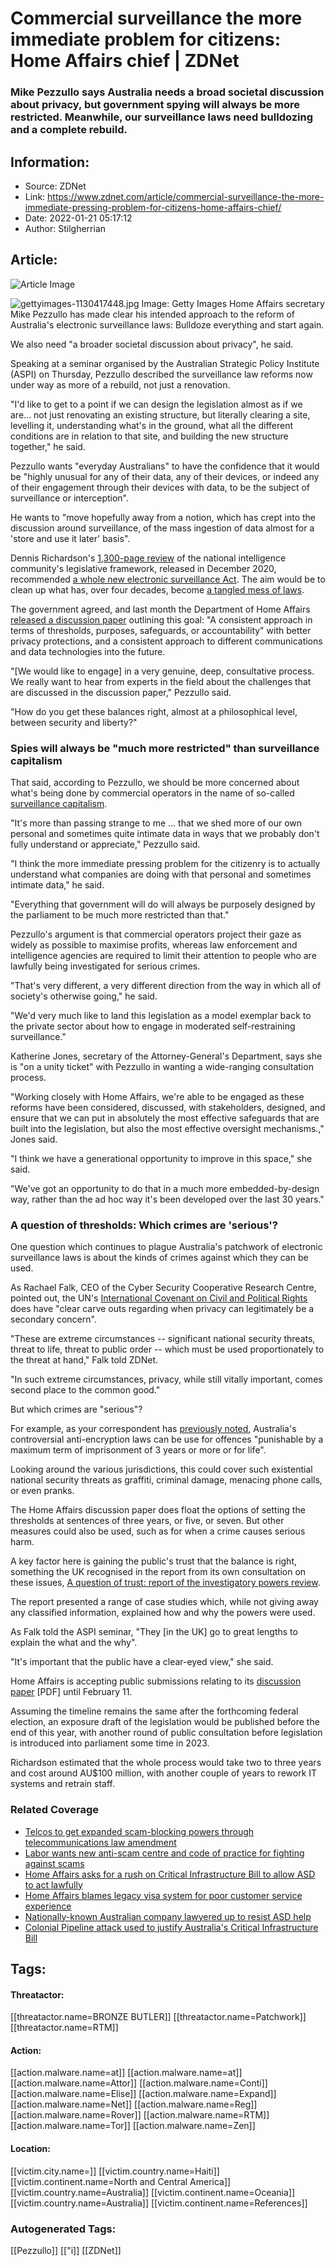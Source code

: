 # Commercial surveillance the more immediate problem for citizens: Home Affairs chief | ZDNet
### Mike Pezzullo says Australia needs a broad societal discussion about privacy, but government spying will always be more restricted. Meanwhile, our surveillance laws need bulldozing and a complete rebuild.

## Information:
+ Source: ZDNet
+ Link: https://www.zdnet.com/article/commercial-surveillance-the-more-immediate-pressing-problem-for-citizens-home-affairs-chief/
+ Date: 2022-01-21 05:17:12
+ Author: Stilgherrian 


## Article:
![Article Image](https://www.zdnet.com/a/img/resize/643b2af1d04815b9e703c7534fd25133eb75af8d/2021/10/26/4e176b83-28a8-491d-a7bb-45bc341a65e3/gettyimages-1130417448.jpg?width=770&height=578&fit=crop&auto=webp)

![gettyimages-1130417448.jpg](https://www.zdnet.com/a/img/resize/f2ac7bd365c70e09450dea3d97273a3245985097/2021/10/26/4e176b83-28a8-491d-a7bb-45bc341a65e3/gettyimages-1130417448.jpg?width=1200&fit=bounds&auto=webp)
 Image: Getty Images
 Home Affairs secretary Mike Pezzullo has made clear his intended approach to the reform of Australia's electronic surveillance laws: Bulldoze everything and start again. 

We also need "a broader societal discussion about privacy", he said. 

Speaking at a seminar organised by the Australian Strategic Policy Institute (ASPI) on Thursday, Pezzullo described the surveillance law reforms now under way as more of a rebuild, not just a renovation. 

"I'd like to get to a point if we can design the legislation almost as if we are... not just renovating an existing structure, but literally clearing a site, levelling it, understanding what's in the ground, what all the different conditions are in relation to that site, and building the new structure together," he said. 

Pezzullo wants "everyday Australians" to have the confidence that it would be "highly unusual for any of their data, any of their devices, or indeed any of their engagement through their devices with data, to be the subject of surveillance or interception". 

He wants to "move hopefully away from a notion, which has crept into the discussion around surveillance, of the mass ingestion of data almost for a 'store and use it later' basis". 

Dennis Richardson's [1,300-page review](https://www.ag.gov.au/national-security/publications/report-comprehensive-review-legal-framework-national-intelligence-community) of the national intelligence community's legislative framework, released in December 2020, recommended [a whole new electronic surveillance Act](https://www.zdnet.com/article/intelligence-review-recommends-new-electronic-surveillance-act-for-australia/). The aim would be to clean up what has, over four decades, become [a tangled mess of laws](https://www.zdnet.com/article/australias-tangle-of-electronic-surveillance-laws-needs-unravelling/). 






The government agreed, and last month the Department of Home Affairs [released a discussion paper](https://www.zdnet.com/article/australia-commences-work-on-electronic-surveillance-law-reforms/) outlining this goal: "A consistent approach in terms of thresholds, purposes, safeguards, or accountability" with better privacy protections, and a consistent approach to different communications and data technologies into the future. 

"[We would like to engage] in a very genuine, deep, consultative process. We really want to hear from experts in the field about the challenges that are discussed in the discussion paper," Pezzullo said. 

"How do you get these balances right, almost at a philosophical level, between security and liberty?" 

###  Spies will always be "much more restricted" than surveillance capitalism

That said, according to Pezzullo, we should be more concerned about what's being done by commercial operators in the name of so-called [surveillance capitalism](https://en.wikipedia.org/wiki/Surveillance_capitalism). 

"It's more than passing strange to me ... that we shed more of our own personal and sometimes quite intimate data in ways that we probably don't fully understand or appreciate," Pezzullo said. 

"I think the more immediate pressing problem for the citizenry is to actually understand what companies are doing with that personal and sometimes intimate data," he said. 

"Everything that government will do will always be purposely designed by the parliament to be much more restricted than that." 

Pezzullo's argument is that commercial operators project their gaze as widely as possible to maximise profits, whereas law enforcement and intelligence agencies are required to limit their attention to people who are lawfully being investigated for serious crimes. 

"That's very different, a very different direction from the way in which all of society's otherwise going," he said. 

"We'd very much like to land this legislation as a model exemplar back to the private sector about how to engage in moderated self-restraining surveillance." 

Katherine Jones, secretary of the Attorney-General's Department, says she is "on a unity ticket" with Pezzullo in wanting a wide-ranging consultation process. 

"Working closely with Home Affairs, we're able to be engaged as these reforms have been considered, discussed, with stakeholders, designed, and ensure that we can put in absolutely the most effective safeguards that are built into the legislation, but also the most effective oversight mechanisms.," Jones said. 

"I think we have a generational opportunity to improve in this space," she said. 

"We've got an opportunity to do that in a much more embedded-by-design way, rather than the ad hoc way it's been developed over the last 30 years." 

###  A question of thresholds: Which crimes are 'serious'?

One question which continues to plague Australia's patchwork of electronic surveillance laws is about the kinds of crimes against which they can be used.

As Rachael Falk, CEO of the Cyber Security Cooperative Research Centre, pointed out, the UN's [International Covenant on Civil and Political Rights](https://www.ohchr.org/en/professionalinterest/pages/ccpr.aspx) does have "clear carve outs regarding when privacy can legitimately be a secondary concern". 

"These are extreme circumstances -- significant national security threats, threat to life, threat to public order -- which must be used proportionately to the threat at hand," Falk told ZDNet. 

"In such extreme circumstances, privacy, while still vitally important, comes second place to the common good." 

But which crimes are "serious"? 

For example, as your correspondent has [previously noted](https://www.zdnet.com/article/labors-plan-to-fix-australias-encryption-laws-doesnt-go-far-enough/), Australia's controversial anti-encryption laws can be use for offences "punishable by a maximum term of imprisonment of 3 years or more or for life". 

Looking around the various jurisdictions, this could cover such existential national security threats as graffiti, criminal damage, menacing phone calls, or even pranks. 

The Home Affairs discussion paper does float the options of setting the thresholds at sentences of three years, or five, or seven. But other measures could also be used, such as for when a crime causes serious harm. 

A key factor here is gaining the public's trust that the balance is right, something the UK recognised in the report from its own consultation on these issues, [A question of trust: report of the investigatory powers review](https://www.gov.uk/government/publications/a-question-of-trust-report-of-the-investigatory-powers-review). 

The report presented a range of case studies which, while not giving away any classified information, explained how and why the powers were used. 

As Falk told the ASPI seminar, "They [in the UK] go to great lengths to explain the what and the why". 

"It's important that the public have a clear-eyed view," she said. 

Home Affairs is accepting public submissions relating to its [discussion paper](https://www.homeaffairs.gov.au/reports-and-pubs/files/electronic-surveillance-framework-discussion-paper.pdf) [PDF] until February 11. 

Assuming the timeline remains the same after the forthcoming federal election, an exposure draft of the legislation would be published before the end of this year, with another round of public consultation before legislation is introduced into parliament some time in 2023. 

Richardson estimated that the whole process would take two to three years and cost around AU$100 million, with another couple of years to rework IT systems and retrain staff. 

### Related Coverage

* [Telcos to get expanded scam-blocking powers through telecommunications law amendment](/article/telcos-to-get-expanded-scam-blocking-powers-through-telecommunications-law-amendment/)
* [Labor wants new anti-scam centre and code of practice for fighting against scams](/article/labor-wants-new-anti-scam-centre-and-code-of-practice-for-fighting-against-scams/)
* [Home Affairs asks for a rush on Critical Infrastructure Bill to allow ASD to act lawfully](/article/home-affairs-asks-for-a-rush-on-critical-infrastructure-bill-to-allow-asd-to-act-lawfully/)
* [Home Affairs blames legacy visa system for poor customer service experience](/article/home-affairs-blames-legacy-visa-system-for-poor-customer-service-experience/)
* [Nationally-known Australian company lawyered up to resist ASD help](/article/nationally-known-australian-company-lawyered-up-to-resist-asd-help/)
* [Colonial Pipeline attack used to justify Australia's Critical Infrastructure Bill](/article/colonial-pipeline-attack-used-to-justify-australias-critical-infrastructure-bill/)





## Tags:

#### Threatactor:
[[threatactor.name=BRONZE BUTLER]] [[threatactor.name=Patchwork]] [[threatactor.name=RTM]]

#### Action:
[[action.malware.name=at]] [[action.malware.name=at]] [[action.malware.name=Attor]] [[action.malware.name=Conti]] [[action.malware.name=Elise]] [[action.malware.name=Expand]] [[action.malware.name=Net]] [[action.malware.name=Reg]] [[action.malware.name=Rover]] [[action.malware.name=RTM]] [[action.malware.name=Tor]] [[action.malware.name=Zen]]

#### Location:
[[victim.city.name=]] [[victim.country.name=Haiti]] [[victim.continent.name=North and Central America]] [[victim.country.name=Australia]] [[victim.continent.name=Oceania]] [[victim.country.name=Australia]] [[victim.continent.name=References]]

### Autogenerated Tags:
[[Pezzullo]] [["i]] [[ZDNet]]

